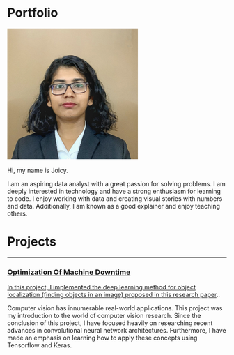 # Portfolio
<p align="center">
  
<img src="images/Portrait.jpg" height=300></p>
  
Hi, my name is Joicy.
<p>I am an aspiring data analyst with a great passion for solving problems. I am deeply interested in technology and have a strong enthusiasm for learning to code. I enjoy working with data and creating visual stories with numbers and data. Additionally, I am known as a good explainer and enjoy teaching others.</p>

# Projects

<hr>

### [Optimization Of Machine Downtime](https://github.com/joicy-j/joicy-s_portfolio/tree/92dfe3c83374a7e3b7168440377442fa73e80c98/Climatic%20Trends%20In%20Sirumail)
<p align="center">
<a href="[https://www.harrisonjansma.com/GAP.html](https://github.com/joicy-j/joicy-s_portfolio/tree/92dfe3c83374a7e3b7168440377442fa73e80c98/Climatic%20Trends%20In%20Sirumail)">

<p>
In this project, I implemented the deep learning method for object localization (finding objects in an image) proposed in <a href="Optimizing Machine Downtime/OPTIMIZATION OF MACHINE DOWNTIME.docx">this research paper</a>..</p>

<p>Computer vision has innumerable real-world applications. This project was my introduction to the world of computer vision research. Since the conclusion of this project, I have focused heavily on researching recent advances in convolutional neural network architectures. Furthermore, I have made an emphasis on learning how to apply these concepts using Tensorflow and Keras.</p>


